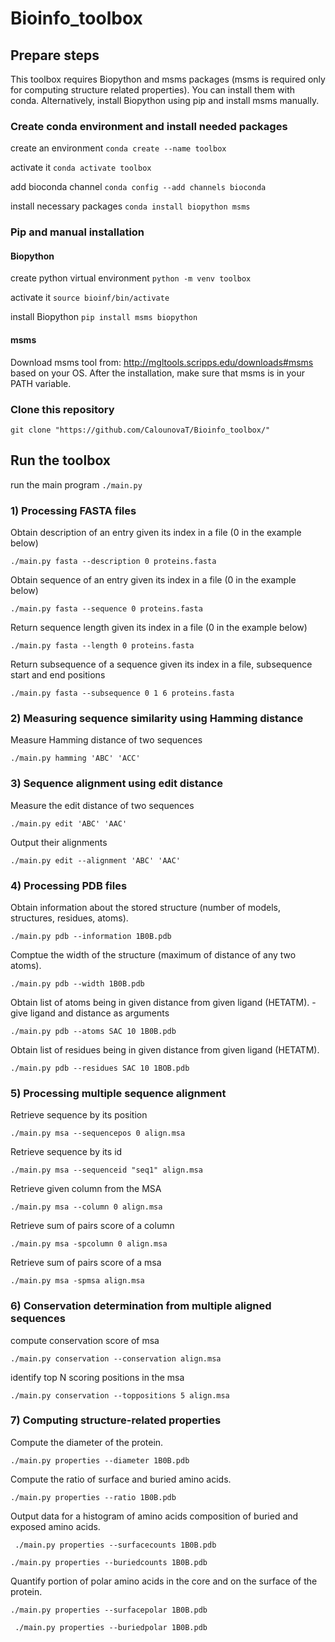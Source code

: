 # Bioinfo_toolbox
## Prepare steps

This toolbox requires Biopython and msms packages (msms is required only for computing structure related properties).
You can install them with conda. Alternatively, install Biopython using pip and install msms manually.

### Create conda environment and install needed packages
create an environment
`conda create --name toolbox`

activate it
`conda activate toolbox`

add bioconda channel
`conda config --add channels bioconda`

install necessary packages
`conda install biopython msms`

### Pip and manual installation
#### Biopython
create python virtual environment
`python -m venv toolbox`

activate it
`source bioinf/bin/activate`

install Biopython
`pip install msms biopython`

#### msms
Download msms tool from: http://mgltools.scripps.edu/downloads#msms based on your OS.
After the installation, make sure that msms is in your PATH variable.

### Clone this repository
`git clone "https://github.com/CalounovaT/Bioinfo_toolbox/"`

## Run the toolbox
run the main program
`./main.py`

### 1) Processing FASTA files
Obtain description of an entry given its index in a file (0 in the example below)

`./main.py fasta --description 0 proteins.fasta`

Obtain sequence of an entry given its index in a file (0 in the example below)

`./main.py fasta --sequence 0 proteins.fasta`

Return sequence length given its index in a file (0 in the example below)

`./main.py fasta --length 0 proteins.fasta`

Return subsequence of a sequence given its index in a file, subsequence start and end positions

`./main.py fasta --subsequence 0 1 6 proteins.fasta`

### 2) Measuring sequence similarity using Hamming distance
Measure Hamming distance of two sequences

`./main.py hamming 'ABC' 'ACC'`

### 3) Sequence alignment using edit distance
Measure the edit distance of two sequences

`./main.py edit 'ABC' 'AAC'`

Output their alignments

`./main.py edit --alignment 'ABC' 'AAC'`

### 4) Processing PDB files
Obtain information about the stored structure (number of models, structures, residues, atoms).

`./main.py pdb --information 1B0B.pdb`

Comptue the width of the structure (maximum of distance of any two atoms).

`./main.py pdb --width 1B0B.pdb`

Obtain list of atoms being in given distance from given ligand (HETATM). - give ligand and distance as arguments

`./main.py pdb --atoms SAC 10 1B0B.pdb`

Obtain list of residues being in given distance from given ligand (HETATM).

`./main.py pdb --residues SAC 10 1BOB.pdb`

### 5) Processing multiple sequence alignment
Retrieve sequence by its position

`./main.py msa --sequencepos 0 align.msa`

Retrieve sequence by its id

`./main.py msa --sequenceid "seq1" align.msa`

Retrieve given column from the MSA

`./main.py msa --column 0 align.msa`

Retrieve sum of pairs score of a column

`./main.py msa -spcolumn 0 align.msa`

Retrieve sum of pairs score of a msa

`./main.py msa -spmsa align.msa`

### 6) Conservation determination from multiple aligned sequences
compute conservation score of msa

`./main.py conservation --conservation align.msa`

 identify top N scoring positions in the msa
 
 `./main.py conservation --toppositions 5 align.msa`
 
 ### 7) Computing structure-related properties
Compute the diameter of the protein.

`./main.py properties --diameter 1B0B.pdb`

Compute the ratio of surface and buried amino acids.

`./main.py properties --ratio 1B0B.pdb`

Output data for a histogram of amino acids composition of buried and exposed amino acids.

` ./main.py properties --surfacecounts 1B0B.pdb`

`./main.py properties --buriedcounts 1B0B.pdb`

Quantify portion of polar amino acids in the core and on the surface of the protein.

`./main.py properties --surfacepolar 1B0B.pdb`

` ./main.py properties --buriedpolar 1B0B.pdb`

